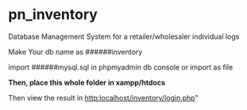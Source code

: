 # pn_inventory
Database Management System for a retailer/wholesaler individual logs


Make Your db name as ######inventory

import ######mysql.sql in phpmyadmin db console or import as file 

**Then, place this whole folder in xampp/htdocs**

Then view the result in [http:localhost/inventory/login.php](http:localhost/inventory/login.php)"

